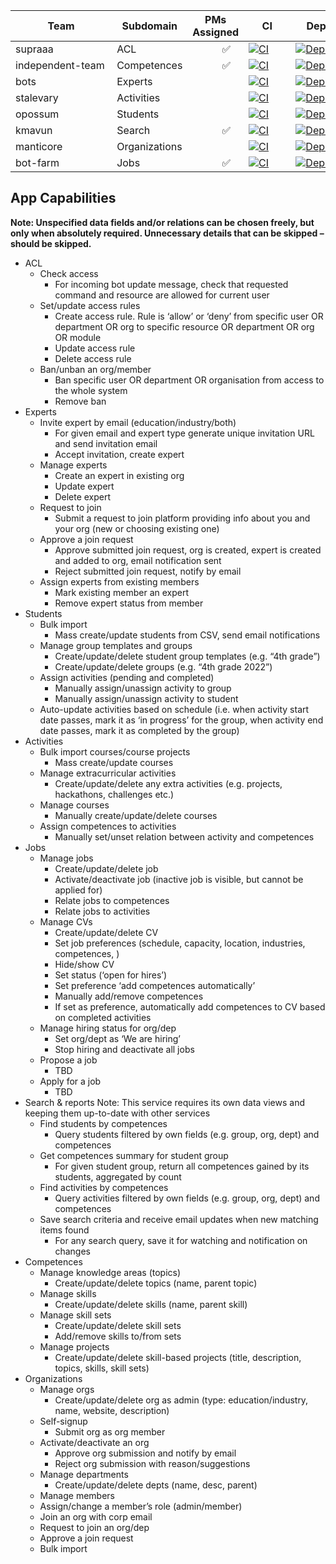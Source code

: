 | &nbsp;&nbsp;&nbsp;&nbsp;&nbsp;&nbsp;&nbsp;&nbsp;&nbsp;&nbsp;&nbsp;&nbsp;Team&nbsp;&nbsp;&nbsp;&nbsp;&nbsp;&nbsp;&nbsp;&nbsp;&nbsp;&nbsp;&nbsp;&nbsp; | Subdomain | PMs Assigned |&nbsp;&nbsp;&nbsp;&nbsp;&nbsp;CI&nbsp;&nbsp;&nbsp;&nbsp;&nbsp; | &nbsp;&nbsp;&nbsp;&nbsp;Deploy&nbsp;&nbsp;&nbsp; | &nbsp;Coverage&nbsp;&nbsp; |
| ---- | ---- | ---- | --- | --- | --- |
| supraaa | ACL | &nbsp;&nbsp;&nbsp;&nbsp;&nbsp;&nbsp;&nbsp;&nbsp;&nbsp;&nbsp; ✅ | [![CI](https://github.com/kmaooad/caja22-supraaa/actions/workflows/ci.yml/badge.svg)](https://github.com/kmaooad/caja22-supraaa/actions/workflows/ci.yml) | [![Deploy](https://github.com/kmaooad/caja22-supraaa/actions/workflows/deploy.yml/badge.svg)](https://github.com/kmaooad/caja22-supraaa/actions/workflows/deploy.yml) | [![codecov](https://codecov.io/gh/kmaooad/caja22-supraaa/branch/master/graph/badge.svg?token=0Druoqm94y)](https://codecov.io/gh/kmaooad/caja22-supraaa) |
| independent-team | Competences | &nbsp;&nbsp;&nbsp;&nbsp;&nbsp;&nbsp;&nbsp;&nbsp;&nbsp;&nbsp; ✅ | [![CI](https://github.com/kmaooad/caja22-independent-team/actions/workflows/ci.yml/badge.svg)](https://github.com/kmaooad/caja22-independent-team/actions/workflows/ci.yml) | [![Deploy](https://github.com/kmaooad/caja22-independent-team/actions/workflows/deploy.yml/badge.svg?d)](https://github.com/kmaooad/caja22-independent-team/actions/workflows/deploy.yml) | [![codecov](https://codecov.io/gh/kmaooad/caja22-independent-team/branch/master/graph/badge.svg?token=OG8zuwfoqA)](https://codecov.io/gh/kmaooad/caja22-independent-team) |
| bots | Experts | | [![CI](https://github.com/kmaooad/caja22-bots/actions/workflows/ci.yml/badge.svg)](https://github.com/kmaooad/caja22-bots/actions/workflows/ci.yml) | [![Deploy](https://github.com/kmaooad/caja22-bots/actions/workflows/deploy.yml/badge.svg)](https://github.com/kmaooad/caja22-bots/actions/workflows/deploy.yml) | [![codecov](https://codecov.io/gh/kmaooad/caja22-bots/branch/master/graph/badge.svg?token=7NFxMGizId)](https://codecov.io/gh/kmaooad/caja22-bots) |
| stalevary | Activities | | [![CI](https://github.com/kmaooad/caja22-stalevary/actions/workflows/ci.yml/badge.svg)](https://github.com/kmaooad/caja22-stalevary/actions/workflows/ci.yml) | [![Deploy](https://github.com/kmaooad/caja22-stalevary/actions/workflows/deploy.yml/badge.svg)](https://github.com/kmaooad/caja22-stalevary/actions/workflows/deploy.yml) | [![codecov](https://codecov.io/gh/kmaooad/caja22-stalevary/branch/master/graph/badge.svg?token=sMxk3bwaSm)](https://codecov.io/gh/kmaooad/caja22-stalevary)  |
| opossum | Students | | [![CI](https://github.com/kmaooad/caja22-opossum/actions/workflows/ci.yml/badge.svg)](https://github.com/kmaooad/caja22-opossum/actions/workflows/ci.yml) | [![Deploy](https://github.com/kmaooad/caja22-opossum/actions/workflows/deploy.yml/badge.svg)](https://github.com/kmaooad/caja22-opossum/actions/workflows/deploy.yml) | [![codecov](https://codecov.io/gh/kmaooad/caja22-opossum/branch/master/graph/badge.svg?token=FtJYpxnJNv)](https://codecov.io/gh/kmaooad/caja22-opossum) |
| kmavun | Search | &nbsp;&nbsp;&nbsp;&nbsp;&nbsp;&nbsp;&nbsp;&nbsp;&nbsp;&nbsp; ✅ | [![CI](https://github.com/kmaooad/caja22-kmavun/actions/workflows/ci.yml/badge.svg)](https://github.com/kmaooad/caja22-kmavun/actions/workflows/ci.yml) | [![Deploy](https://github.com/kmaooad/caja22-kmavun/actions/workflows/deploy.yml/badge.svg)](https://github.com/kmaooad/caja22-kmavun/actions/workflows/deploy.yml) | [![codecov](https://codecov.io/gh/kmaooad/caja22-kmavun/branch/master/graph/badge.svg?token=eBTB1SQDqh)](https://codecov.io/gh/kmaooad/caja22-kmavun) |
| manticore | Organizations | | [![CI](https://github.com/kmaooad/caja22-manticore/actions/workflows/ci.yml/badge.svg)](https://github.com/kmaooad/caja22-manticore/actions/workflows/ci.yml) | [![Deploy](https://github.com/kmaooad/caja22-manticore/actions/workflows/deploy.yml/badge.svg)](https://github.com/kmaooad/caja22-manticore/actions/workflows/deploy.yml) | [![codecov](https://codecov.io/gh/kmaooad/caja22-manticore/branch/master/graph/badge.svg?token=rsX2YgLmEG)](https://codecov.io/gh/kmaooad/caja22-manticore) |
| bot-farm | Jobs | &nbsp;&nbsp;&nbsp;&nbsp;&nbsp;&nbsp;&nbsp;&nbsp;&nbsp;&nbsp; ✅ | [![CI](https://github.com/kmaooad/caja22-bot-farm/actions/workflows/ci.yml/badge.svg)](https://github.com/kmaooad/caja22-bot-farm/actions/workflows/ci.yml) | [![Deploy](https://github.com/kmaooad/caja22-bot-farm/actions/workflows/deploy.yml/badge.svg)](https://github.com/kmaooad/caja22-bot-farm/actions/workflows/deploy.yml) | [![codecov](https://codecov.io/gh/kmaooad/caja22-bot-farm/branch/master/graph/badge.svg?token=JnKikm7fkM)](https://codecov.io/gh/kmaooad/caja22-bot-farm) |



## App Capabilities

**Note: Unspecified data fields and/or relations can be chosen freely, but only when absolutely required. Unnecessary details that can be skipped – should be skipped.**

* ACL
    * Check access
        * For incoming bot update message, check that requested command and resource are allowed for current user 
    * Set/update access rules
        * Create access rule. Rule is ‘allow’ or ‘deny’ from specific user OR department OR org to specific resource OR department OR org OR module
        * Update access rule
        * Delete access rule
    * Ban/unban an org/member
        * Ban specific user OR department OR organisation from access to the whole system
        * Remove ban
* Experts
    * Invite expert by email (education/industry/both)
        * For given email and expert type generate unique invitation URL and send invitation email 
        * Accept invitation, create expert
    * Manage experts
        * Create an expert in existing org
        * Update expert
        * Delete expert
    * Request to join
        * Submit a request to join platform providing info about you and your org (new or choosing existing one)
    * Approve a join request
        * Approve submitted join request, org is created, expert is created and added to org, email notification sent
        * Reject submitted join request, notify by email
    * Assign experts from existing members
        * Mark existing member an expert
        * Remove expert status from member 
* Students
    * Bulk import 
        * Mass create/update students from CSV, send email notifications
    * Manage group templates and groups 
        * Create/update/delete student group templates (e.g. “4th grade”)
        * Create/update/delete groups (e.g. “4th grade 2022”)
    * Assign activities (pending and completed)
        * Manually assign/unassign activity to group
        * Manually assign/unassign activity to student
    * Auto-update activities based on schedule (i.e. when activity start date passes, mark it as ‘in progress’ for the group, when activity end date passes, mark it as completed by the group)
* Activities
    * Bulk import courses/course projects
        * Mass create/update courses
    * Manage extracurricular activities
        * Create/update/delete any extra activities (e.g. projects, hackathons, challenges etc.)
    * Manage courses
        * Manually create/update/delete courses 
    * Assign competences to activities 
        * Manually set/unset relation between activity and competences
* Jobs
    * Manage jobs
        * Create/update/delete job
        * Activate/deactivate job (inactive job is visible, but cannot be applied for)
        * Relate jobs to competences
        * Relate jobs to activities
    * Manage CVs
        * Create/update/delete CV
        * Set job preferences (schedule, capacity, location, industries, competences, )
        * Hide/show CV
        * Set status (‘open for hires’)
        * Set preference ‘add competences automatically’
        * Manually add/remove competences 
        * If set as preference, automatically add competences to CV based on completed activities
    * Manage hiring status for org/dep
        * Set org/dept as ‘We are hiring’
        * Stop hiring and deactivate all jobs
    * Propose a job
        * TBD
    * Apply for a job
        * TBD
* Search & reports
	Note: This service requires its own data views and keeping them up-to-date with other services
    * Find students by competences
        * Query students filtered by own fields (e.g. group, org, dept) and competences
    * Get competences summary for student group
        * For given student group, return all competences gained by its students, aggregated by count
    * Find activities by competences
        * Query activities filtered by own fields (e.g. group, org, dept) and competences
    * Save search criteria and receive email updates when new matching items found
        * For any search query, save it for watching and notification on changes
* Competences
    * Manage knowledge areas (topics) 
        * Create/update/delete topics (name, parent topic)
    * Manage skills
        * Create/update/delete skills (name, parent skill)
    * Manage skill sets
        * Create/update/delete skill sets
        * Add/remove skills to/from sets
    * Manage projects   
        * Create/update/delete skill-based projects (title, description, topics, skills, skill sets)
* Organizations
    * Manage orgs
        * Create/update/delete org as admin (type: education/industry, name, website, description)
    * Self-signup
        * Submit org as org member
    * Activate/deactivate an org
        * Approve org submission and notify by email
        * Reject org submission with reason/suggestions
    * Manage departments
        * Create/update/delete depts (name, desc, parent)
    * Manage members
    * Assign/change a member’s role (admin/member)
    * Join an org with corp email
    * Request to join an org/dep
    * Approve a join request
    * Bulk import

